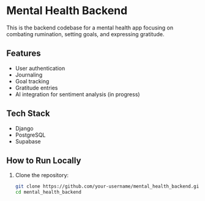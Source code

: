 # Mental Health Backend

This is the backend codebase for a mental health app focusing on combating rumination, setting goals, and expressing gratitude.

## Features
- User authentication
- Journaling
- Goal tracking
- Gratitude entries
- AI integration for sentiment analysis (in progress)

## Tech Stack
- Django
- PostgreSQL
- Supabase

## How to Run Locally
1. Clone the repository:
   ```bash
   git clone https://github.com/your-username/mental_health_backend.git
   cd mental_health_backend
